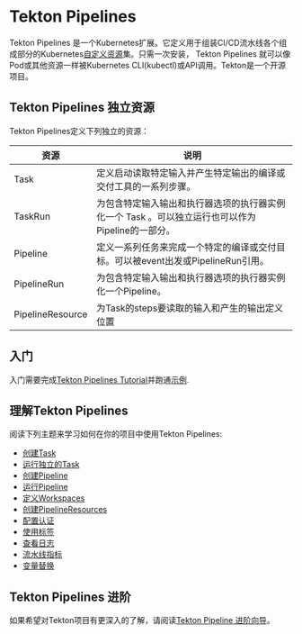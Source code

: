<!--
---
title: "Tasks and Pipelines"
linkTitle: "Tasks and Pipelines"
weight: 2
description: >
  Building Blocks of Tekton CI/CD Workflow
cascade:
  github_project_repo: https://github.com/tektoncd/pipeline
---
-->
# Tekton Pipelines

Tekton Pipelines 是一个Kubernetes扩展。它定义用于组装CI/CD流水线各个组成部分的Kubernetes[自定义资源](https://kubernetes.io/docs/concepts/extend-kubernetes/api-extension/custom-resources/)集。只需一次安装， Tekton Pipelines 就可以像Pod或其他资源一样被Kubernetes CLI(kubectl)或API调用。Tekton是一个开源项目。

## Tekton Pipelines 独立资源

Tekton Pipelines定义下列独立的资源：

资源|说明
--|--
Task |定义启动读取特定输入并产生特定输出的编译或交付工具的一系列步骤。
TaskRun|为包含特定输入输出和执行器选项的执行器实例化一个 Task 。可以独立运行也可以作为Pipeline的一部分。
Pipeline|定义一系列任务来完成一个特定的编译或交付目标。可以被event出发或PipelineRun引用。
PipelineRun|为包含特定输入输出和执行器选项的执行器实例化一个Pipeline。
PipelineResource| 为Task的steps要读取的输入和产生的输出定义位置

## 入门

入门需要完成[Tekton Pipelines Tutorial](https://github.com/tektoncd/pipeline/blob/master/docs/tutorial.md)并跑通[示例](https://github.com/tektoncd/pipeline/tree/master/examples).

## 理解Tekton Pipelines

阅读下列主题来学习如何在你的项目中使用Tekton Pipelines:

- [创建Task](tasks.md)
- [运行独立的Task](taskruns.md)
- [创建Pipeline](pipelines.md)
- [运行Pipeline](pipelineruns.md)
- [定义Workspaces](workspaces.md)
- [创建PipelineResources](resources.md)
- [配置认证](auth.md)
- [使用标签](labels.md)
- [查看日志](logs.md)
- [流水线指标](metrics.md)
- [变量替换](variables.md)

## Tekton Pipelines 进阶

如果希望对Tekton项目有更深入的了解，请阅读[Tekton Pipeline 进阶向导](https://github.com/tektoncd/pipeline/blob/master/CONTRIBUTING.md)。
